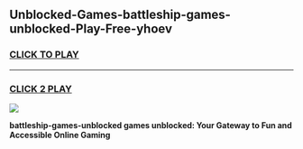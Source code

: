 
## Unblocked-Games-battleship-games-unblocked-Play-Free-yhoev
<h3>
<a href="https://premium76.site?title=battleship-games-unblocked&ref=21A">CLICK TO PLAY</a></h3>
<hr>

<h3>
<a href="https://premium76.site?title=battleship-games-unblocked&ref=21A">CLICK 2 PLAY</a>
  
</h3>

<a href="https://premium76.site?title=battleship-games-unblocked&ref=21A"><img src="https://clearcache.store/games.png"></a>


**battleship-games-unblocked games unblocked: Your Gateway to Fun and Accessible Online Gaming**
